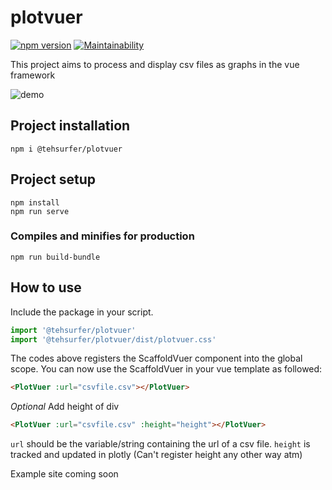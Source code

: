 # plotvuer 

[![npm version](https://badge.fury.io/js/%40tehsurfer%2Fplotvuer.svg)](https://badge.fury.io/js/%40tehsurfer%2Fplotvuer)
[![Maintainability](https://api.codeclimate.com/v1/badges/8dd727f153711aaae6e1/maintainability)](https://codeclimate.com/github/Tehsurfer/plotvuer/maintainability)

This project aims to process and display csv files as graphs in the vue framework

![demo](https://user-images.githubusercontent.com/37255664/73617045-a3231e00-467f-11ea-90bd-b1074acd26b3.gif)

## Project installation
```
npm i @tehsurfer/plotvuer
```


## Project setup
```
npm install
npm run serve
```

### Compiles and minifies for production
```
npm run build-bundle
```

## How to use
Include the package in your script.
```javascript
import '@tehsurfer/plotvuer'
import '@tehsurfer/plotvuer/dist/plotvuer.css'
```

The codes above registers the ScaffoldVuer component into the global scope.
You can now use the ScaffoldVuer in your vue template as followed:
```html
<PlotVuer :url="csvfile.csv"></PlotVuer>
```
_Optional_ Add height of div
```html
<PlotVuer :url="csvfile.csv" :height="height"></PlotVuer>
```

`url` should be the variable/string containing the url of a csv file.
`height` is tracked and updated in plotly (Can't register height any other way atm)


Example site coming soon
